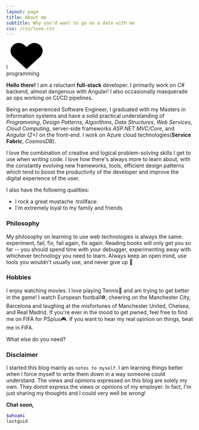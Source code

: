 ```yaml
---
layout: page
title: About me
subtitle: Why you'd want to go on a date with me
css: /css/love.css
---
```

<div class="withLove">
  <span class="alpha">I</span>
      <svg version="1.1" xmlns="http://www.w3.org/2000/svg" xmlns:xlink="http://www.w3.org/1999/xlink" x="0px" y="0px" width="92px" height="72px" viewBox="0 0 92 72" enable-background="new 0 0 92 72" xml:space="preserve" class="heart">
        <g>
          <path fill="#010101" d="M82.32,7.888c-8.359-7.671-21.91-7.671-30.271,0l-5.676,5.21l-5.678-5.21c-8.357-7.671-21.91-7.671-30.27,0 c-9.404,8.631-9.404,22.624,0,31.255l35.947,32.991L82.32,39.144C91.724,30.512,91.724,16.52,82.32,7.888z"></path>
        </g>
      </svg>
      <span class="omega"><br>programming </span>
</div>

**Hello there!** I am a reluctant **full-stack** developer. I primarily work on C# backend, almost dangerous with Angular! I also occasionally masquerade as ops working on CI/CD pipelines.

Being an experienced Software Engineer, I graduated with my Masters in Information systems and have a solid practical understanding of *Programming*, *Design Patterns*, *Algorithms*, *Data Structures*, *Web Services*, *Cloud Computing*, server-side frameworks *ASP.NET MVC/Core*, and *Angular (2+)* on the front-end. I work on Azure cloud technologies(**Service Fabric**, *CosmosDB*).

I love the combination of creative and logical problem-solving skills I get to use when writing code. I love how there's always more to learn about, with the constantly evolving new frameworks, tools, efficient design patterns which tend to boost the productivity of the developer and improve the digital experience of the user.

I also have the following qualities:
- I rock a great mustache :trollface: 
- I'm extremely loyal to my family and friends

### Philosophy

My philosophy on learning to use web technologies is always the same: experiment, fail, fix, fail again, fix again. Reading books will only get you so far -- you should spend time with your debugger, experimenting away with whichever technology you need to learn. Always keep an open mind, use tools you wouldn't usually use, and never give up :muscle:

### Hobbies

I enjoy watching movies. I love playing Tennis:yellow_heart: and am trying to get better in the game! I watch European football:soccer:, cheering on the Manchester City, Barcelona and laughing at the misfortunes of Manchester United, Chelsea, and Real Madrid. If you're ever in the mood to get pwned, feel free to find me on FIFA for PSplus:video_game:. If you want to hear my real opinion on things, beat me in FIFA.

What else do you need?

### Disclaimer

I started this blog mainly as `notes to myself`. I am learning things better when I force myself to write them down in a way someone could understand. The views and opinions expressed on this blog are solely my own. They donot express the views or opinions of my employer. In fact, I'm just sharing my thoughts and I could very well be *wrong*!

**Chat soon,**
```bash
$whoami
lostguid
```


